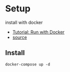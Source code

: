 # Setup
install with docker
- [Tutorial: Run with Docker](https://druid.apache.org/docs/latest/tutorials/docker.html)
- [source](https://github.com/apache/druid/blob/25.0.0/distribution/docker)

## Install
```
docker-compose up -d
```